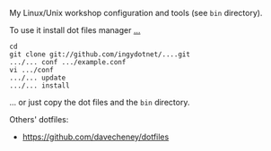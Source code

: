 My Linux/Unix workshop configuration and tools (see `bin` directory).

To use it install dot files manager [...](https://github.com/ingydotnet/...)

    cd
    git clone git://github.com/ingydotnet/....git
    .../... conf .../example.conf
    vi .../conf
    .../... update
    .../... install

... or just copy the dot files and the `bin` directory.

Others' dotfiles:

* https://github.com/davecheney/dotfiles

